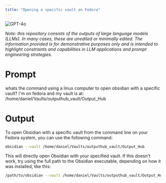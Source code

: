 ```yaml
---
title: "Opening a specific vault on Fedora"
---
```

![GPT-4o](https://img.shields.io/badge/GPT--4o-3333FF?style=for-the-badge&logo=openai&logoColor=white)



*Note: this repository consists of the outputs of large language models (LLMs). In many cases, these are unedited or minimally edited. The information provided is for demonstrative purposes only and is intended to highlight constraints and capabilities in LLM applications and prompt engineering strategies.*


# Prompt

whats the command using a linux computer to open obsidian with a specific vault?
I'm on fedora and my vault is at:
/home/daniel/Vaults/outputhub_vault/Output_Hub

# Output

To open Obsidian with a specific vault from the command line on your Fedora system, you can use the following command:

```bash
obsidian --vault /home/daniel/Vaults/outputhub_vault/Output_Hub
```

This will directly open Obsidian with your specified vault. If this doesn't work, try using the full path to the Obsidian executable, depending on how it was installed, like this:

```bash
/path/to/obsidian --vault /home/daniel/Vaults/outputhub_vault/Output_Hub
```
 